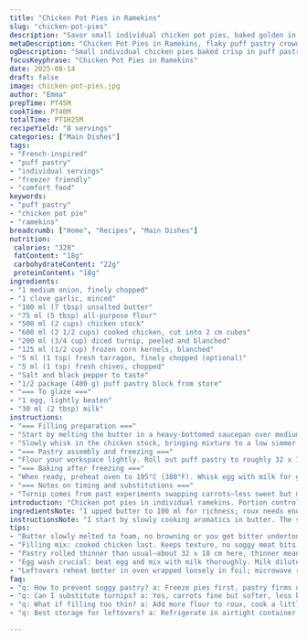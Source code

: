 ```yaml
---
title: "Chicken Pot Pies in Ramekins"
slug: "chicken-pot-pies"
description: "Savor small individual chicken pot pies, baked golden in puff pastry crowns. Onion and garlic soften in butter until fragrant before a flour roux thickens broth into a creamy base. Cubed cooked chicken mingles with blanched diced turnips and sweet corn kernels. Touched with fresh tarragon and chives for herbaceous brightness. Egg wash ensures glossy pastry tops. Perfect for advance prep; freeze before baking. Adjust veggies to seasonality. Relied on texture cues over clocks. Color guides doneness."
metaDescription: "Chicken Pot Pies in Ramekins, flaky puff pastry crowns filled with creamy chicken, turnips, and corn. Freeze ahead, bake crisp with egg wash gloss. Rustic French-inspired."
ogDescription: "Small individual chicken pies baked crisp in puff pastry. Creamy filling thickened with roux, accented by turnips and corn. Freeze before baking for neat edges."
focusKeyphrase: "Chicken Pot Pies in Ramekins"
date: 2025-08-14
draft: false
image: chicken-pot-pies.jpg
author: "Emma"
prepTime: PT45M
cookTime: PT40M
totalTime: PT1H25M
recipeYield: "8 servings"
categories: ["Main Dishes"]
tags:
- "French-inspired"
- "puff pastry"
- "individual servings"
- "freezer friendly"
- "comfort food"
keywords:
- "puff pastry"
- "chicken pot pie"
- "ramekins"
breadcrumb: ["Home", "Recipes", "Main Dishes"]
nutrition: 
 calories: "320"
 fatContent: "18g"
 carbohydrateContent: "22g"
 proteinContent: "18g"
ingredients:
- "1 medium onion, finely chopped"
- "1 clove garlic, minced"
- "100 ml (7 tbsp) unsalted butter"
- "75 ml (5 tbsp) all-purpose flour"
- "500 ml (2 cups) chicken stock"
- "600 ml (2 1/2 cups) cooked chicken, cut into 2 cm cubes"
- "200 ml (3/4 cup) diced turnip, peeled and blanched"
- "125 ml (1/2 cup) frozen corn kernels, blanched"
- "5 ml (1 tsp) fresh tarragon, finely chopped (optional)"
- "5 ml (1 tsp) fresh chives, chopped"
- "Salt and black pepper to taste"
- "1/2 package (400 g) puff pastry block from store"
- "=== To glaze ==="
- "1 egg, lightly beaten"
- "30 ml (2 tbsp) milk"
instructions:
- "=== Filling preparation ==="
- "Start by melting the butter in a heavy-bottomed saucepan over medium heat. You want it foaming gently but not browning. Toss in the chopped onion and garlic. Stir often; smell should shift from sharp raw to mellow sweet. After about 2 minutes, sprinkle in flour. Stir continuously, scraping the bottom to avoid lumps, cook roux for 3 minutes until it smells nutty but not burnt."
- "Slowly whisk in the chicken stock, bringing mixture to a low simmer. Sauce thickens gradually; patience here ensures silky texture, not gluey. Once thickened, fold in cubed chicken plus the blanched turnips and corn. Add tarragon and chives. Season liberally with salt and freshly ground black pepper. Taste it—needs lift, balance? Adjust herbs or seasoning now before filling cools. Spoon this thick filling evenly into eight 125 ml (1/2 cup) ramekins. Set aside."
- "=== Pastry assembly and freezing ==="
- "Flour your workspace lightly. Roll out puff pastry to roughly 32 x 18 cm (13 x 7 in), thinner than original; pastry thickness impacts baking time and flakiness. Use a round cutter matching ramekin diameter to cut 8 circles. Lay each circle atop the ramekins, sealing edges by pressing gently with fingers or fork. You want snug edges but no pressing hard enough to flatten filling. At this point, wrap individually in plastic wrap and place on a tray in freezer for quick chill (1 hour minimum) or keep frozen overnight."
- "=== Baking after freezing ==="
- "When ready, preheat oven to 195°C (380°F). Whisk egg with milk for glaze. Brush the frozen pastry tops with this mixture. Pastry will be pale but glossy. Bake for approximately 38-43 minutes or until pastry puffs fully and turns golden amber. Watch edges for color change; if tips darken too fast, loosely tent with foil. The filling beneath should bubble softly at rim, signaling heat penetration. Remove and cool just enough to not scald before eating."
- "=== Notes on timing and substitutions ==="
- "Turnip comes from past experiments swapping carrots—less sweet but more earthy, keeps the bite alive. Corn replaces peas, adding crunch contrast. If frozen peas available, no harm in mixing. If butter is unsalted and stock low in salt, adjust salt carefully; always taste. For pastry, store-bought puff better than shortcrust here — gives airy lift. No freezer? Bake directly but reduce bake time by 10 minutes and watch closely for soggy base. Leftovers reheat well in oven covered loosely with foil."
introduction: "Chicken pot pies in individual ramekins. Portion control meets rustic charm. I never liked soggy bottoms, so puff pastry, not shortcrust. The filling needs body, not mush. Onion and garlic sweat in butter—listen for soft sizzle, smell heady aroma. Roux thickens broth; not too dry, not runny. Turnips instead of carrots — gives earthiness, slight bite won’t collapse. Corn brings sweet pop—texture juggles flavor here. Herbs fresh in, tarragon optional but lively. Freeze before baking helps with clean edges, pastry holds shape better. Egg wash glosses tops. Temperature high enough to crisp, but watch browning, foil handy. Oven sounds tell story, crackle of pastry edges. Sauce bubbling hints doneness beneath crisp lids. Better to rely on cues than timers, I learned the hard way with past undercooked middles. Practical, forgiving. No fuss but respects ingredients."
ingredientsNote: "I upped butter to 100 ml for richness; roux needs enough fat to bind flour smoothly. Turnip swaps carrot — more sturdy texture, less sweet. Corn stands in for peas; fresh or frozen peas can be used but corn keeps crunch. Keep fresh herbs minimal; overpowering tarragon kills subtle chicken flavor. Lightly blanch veggies to avoid raw bite in final bake. Puff pastry better than shortcrust here – delicate layers help avoid soggy top and bottom. Use cold pastry, roll slightly thinner for quicker bake and less dough dominance. Egg wash must be well mixed for even shine; milk dilutes yolk for lighter tone. Salt chicken stock to taste, avoid over-salting early. Onions and garlic should soften, not brown — too dark means bitter base. If you can't blanch veggies, steam briefly or microwave to similar effect."
instructionsNote: "I start by slowly cooking aromatics in butter. The sizzle tells me when to move on. Flour sprinkled in needs stirring constantly – lumps kill texture, never skip this. Whisk stock in slowly, patience until thickened counts. Adding cooked chicken and blanched veggies last preserves texture. Pour filling hot but not boiling into ramekins; too hot might weaken pastry later. Rolling pastry thinner than standard cuts bake time by a few minutes — past attempts showed thicker dough takes ages, filling dries out. Cutting pastry circles same size as ramekin rim seals better. Freezing assembled pies improves handling and final shape; pastry firms up, reduces shrinkage in oven. Egg wash requires thorough mixing—uneven glaze bakes patchy. Baking at 195 °C gives crisp without burning; color is best judge here, foil tent if dark too soon. Watch for filling to bubble gently under crust; sign it’s piping hot and set properly. Cool pies a bit or risk mouth burns; pastry keeps heat longer. Leftovers reheat in oven for maintained texture; microwave makes pastry chewy. No freezer? Bake immediate, reduce bake time and watch closely — filling baked just enough but pastry won’t crisp same way."
tips:
- "Butter slowly melted to foam, no browning or you get bitter undertones. Add onion and garlic—onion softens, garlic aroma changes real fast. Stir often, watch for softened smell not caramelized. Flour sprinkled in, constant stirring avoids lumps completely. Roux cook time matters: 3 minutes till nutty smell but no burn. Roux thickness sets whole sauce texture. Next, slowly add chicken stock whisked in, patience essential; breaks up lumps, prevents gluey sauce."
- "Filling mix: cooked chicken last. Keeps texture, no soggy meat bits. Blanched veggies optional, but raw bites wreck mouthfeel. Turnips swap carrots here; sturdier texture, less sweet. Corn adds crunch contrast, peas okay if you're out. Herbs minimal, tarragon optional—too much kills subtle chicken flavor. Season well at end; salt stock low, so taste carefully. Spoon hot filling but not boiling into ramekins; too hot softens pastry later, too cold risks clumping."
- "Pastry rolled thinner than usual—about 32 x 18 cm here, thinner means faster bake, less dough bulk. Use cutter same size as ramekin rim; seals better, edges snug but don’t press down hard or filling leaks. Freezing assembled pies firm up pastry; easier handling, no shrinkage in oven, keeps shape. Wrap individually to avoid freezer burn. Freeze minimum an hour or overnight, no skipping. Frozen pies always bake at 195°C for crispy tops and set filling."
- "Egg wash crucial: beat egg and mix with milk thoroughly. Milk dilutes yolk, lighter tone on pastry. Brush frozen tops only once; uneven glaze bakes patchy spots. Bake time 38-43 minutes, watch color turn golden amber slowly. If edges darken fast, tent with foil loosely to prevent burnt tips. Bubble beneath crust shows filling is hot and set; if no bubbles after 40 mins, oven temp might be low or filling too cold."
- "Leftovers reheat better in oven wrapped loosely in foil; microwave ruins pastry texture immediately. No freezer? Bake fresh but reduce time 10 minutes, watch soggy bottoms especially. Adjust vegetables by season—turnips replaced carrots here after several tries for texture reasons. Corn stands for peas for crunch contrast. Don’t skip blanching veggies, raw pieces stand out badly in final bake."
faq:
- "q: How to prevent soggy pastry? a: Freeze pies first, pastry firms up, retains shape. Roll pastry thinner than normal, thinner bakes crisp faster. Also egg wash seals edges, stops juices leaking. Baking at 195 °C steady heat, don’t rush with too high temp. If no freezer, bake immediately but watch bottom carefully. Crispiness often fail if pastry too thick or filling too wet."
- "q: Can I substitute turnips? a: Yes, carrots fine but softer, less bite. Past tries showed turnip holds up better in filling; less sweet, more earthy. You can mix frozen peas instead of corn or add both, corn gives crunch, peas mellow. Blanch veggies both ways, quick blanch or steam in microwave. Raw chunks stand out, no good texture contrast."
- "q: What if filling too thin? a: Add more flour to roux, cook a little more until thickened. Slow whisk in stock helps avoid lumps, slow simmer thickens gradually. Cook long enough but not burnt roux. If under-thick still, very low heat simmer longer, stirring. Thick filling holds shape inside pastry, not runny mess that makes soggy bottoms."
- "q: Best storage for leftovers? a: Refrigerate in airtight container few days max. Reheat oven at moderate temp, foil tent if needed. Freeze leftover pies too, wrapped well. Reheat from frozen oven gives crisp tops again. Avoid microwave reheat, pastry turns chewy and limp fast. Real talk: pastry texture won’t survive fridge storage past few days so eat quickly or freeze."

---
```

